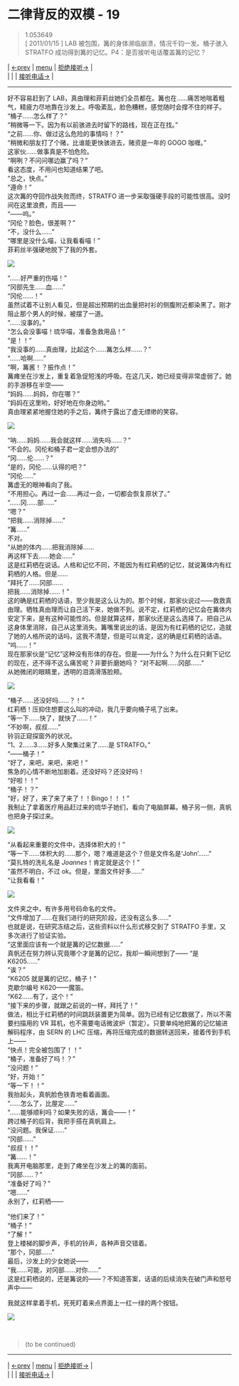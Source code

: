 # 二律背反的双模 - 19
> 1.053649  
> [ 2011/01/15 ] LAB 被包围，篝的身体濒临崩溃，情况千钧一发。桶子骇入 STRATFO 成功得到篝的记忆。P4：是否接听电话覆盖篝的记忆？  

| [←prev](./0111) | [menu](../) | [拒绝接听→](./0113) |  
|                 |             | [接听电话→](./0123) |

---

好不容易赶到了 LAB，真由理和菲莉丝她们全员都在。篝也在……痛苦地喘着粗气，精疲力尽地靠在沙发上。呼吸紊乱，脸色糟糕，感觉随时会撑不住的样子。  
“桶子……怎么样了？”  
“稍微等一下。因为有以前骇进去时留下的路线，现在正在找。”  
“之前……你、做过这么危险的事情吗！？”  
“稍微和朋友打了个赌，比谁能更快骇进去，赌资是一年的 GOGO 咖喱。”  
这家伙……做事真是不怕危险。  
“啊咧？不问问哪边赢了吗？”  
看这态度，不用问也知道结果了吧。  
“总之，快点。”  
“遵命！”  
这次篝的夺回作战失败而终，STRATFO 进一步采取强硬手段的可能性很高。没时间在这里浪费，而且——  
“——呜。”  
“冈伦？脸色，很差啊？”  
“不，没什么……”  
“哪里是没什么喵，让我看看喵！”  
菲莉丝半强硬地脱下了我的外套。  

![](../img/0112-1.png)

“……好严重的伤喵！”  
“冈部先生……血……”  
“冈伦……！”  
虽然试着不让别人看见，但是超出预期的出血量把衬衫的侧腹附近都染黑了。刚才阻止那个男人的时候，被摆了一道。  
“……没事的。”  
“怎么会没事喵！琉华喵，准备急救用品！”  
“是！！”  
“我没事的……真由理，比起这个……篝怎么样……？”  
“……哈啊……”  
“啊，篝酱！？振作点！”  
篝瘫坐在沙发上，重复着急促短浅的呼吸。在这几天，她已经变得非常虚弱了。她的手游移在半空——  
“妈妈……妈妈，你在哪？”  
“妈妈在这里哟，好好地在你身边哟。”  
真由理紧紧地握住她的手之后，篝终于露出了虚无缥缈的笑容。  

![](../img/0112-2.png)

“呐……妈妈……我会就这样……消失吗……？”  
“不会的。冈伦和桶子君一定会想办法的”  
“冈……伦……？”  
“是的，冈伦……认得的吧？”  
“冈伦……”  
篝虚无的眼神看向了我。  
“不用担心。再过一会……再过一会，一切都会恢复原状了。”  
“……冈……部……”  
“嗯？”  
“把我……消除掉……”  
“篝……”  
不对。  
“从她的体内……把我消除掉……  
 再这样下去……她会……”  
这是红莉栖在说话。人格和记忆不同，不能因为有红莉栖的记忆，就说篝体内有红莉栖的人格。但是……  
“拜托了……冈部……  
 把我……消除掉……！”  
这的确是红莉栖的话语，至少我是这么认为的。那个时候，那家伙说过——救救真由理。牺牲真由理而让自己活下来，她做不到。说不定，红莉栖的记忆会在篝体内安定下来，是有这种可能性的。但是就算这样，那家伙还是这么选择了。把自己从这身体里消除，自己从这里消失。篝嘴里说出的话，是因为有红莉栖的记忆，造就了她的人格所说的话吗，这我不清楚，但是可以肯定，这的确是红莉栖的话语。  
“呜……！”  
现在那家伙是“记忆”这种没有形体的存在。但是——为什么？为什么在只剩下记忆的现在，还不得不这么痛苦呢？非要折磨她吗？
“对不起啊……冈部……”  
从她微闭的眼睛里，透明的泪滴滑落脸颊。  

![](../img/0112-3.png)

“桶子……还没好吗……？！”  
红莉栖！压抑住想要这么叫的冲动，我几乎要向桶子吼了出来。  
“等一下……快了，就快了……！”  
“不妙啊，叔叔……”  
铃羽正窥探窗外的状况。  
“1、2……3……好多人聚集过来了……是 STRATFO。”  
“——桶子！”  
“好了，来吧，来吧，来吧！”  
焦急的心情不断地加剧着。还没好吗？还没好吗！  
“好啦！！”  
“桶子！？”  
“好，好了，来了来了来了！！Bingo！！！”  
我制止了拿着医疗用品赶过来的琉华子她们，看向了电脑屏幕。桶子另一侧，真帆也把身子探过来。  

![](../img/0112-4.png)

“从看起来重要的文件中，选择体积大的！”  
“等一下……体积大的……那个，嗯？难道是这个？但是文件名是‘John’……”  
“莫扎特的洗礼名是 *Joannes*！肯定就是这个！”  
“虽然不明白，不过 ok。但是，里面文件好多……”  
“让我看看！”  

![](../img/0112-5.png)

文件夹之中，有许多用号码命名的文件。  
“文件增加了……在我们进行的研究阶段，还没有这么多……”  
也就是说，在研究冻结之后，这些资料以什么形式移交到了 STRATFO 手里，又多次进行了验证实验。  
“这里面应该有一个就是篝的记忆数据……”  
真帆还在努力辨认究竟哪个才是篝的记忆，我却一瞬间想到了——
“是 K6205……”  
“诶？”  
“K6205 就是篝的记忆，桶子！”  
克歇尔编号 K620——魔笛。  
“K62……有了，这个！”  
“接下来的步骤，就跟之前说的一样，拜托了！”  
做法，相比于红莉栖的时间跳跃装置更为简单。因为已经有记忆数据了，所以不需要扫描用的 VR 耳机，也不需要电话微波炉（暂定）。只要单纯地把篝的记忆输进解码程序，由 SERN 的 LHC 压缩，再将压缩完成的数据转送回来，接着传到手机上——  
“快点！完全被包围了！！”  
“桶子，准备好了吗！？”  
“没问题！”  
“好，开始！”  
“等一下！！”  
我抬起头，真帆脸色铁青地看着画面。  
“……怎么了，比屋定……”  
“……能够顺利吗？如果失败的话，篝会——！”  
跨过桶子的后背，我把手搭在真帆肩上。  
“没问题。我保证……”  
“冈部……”  
“叔叔！！”  
“篝……！”  
我离开电脑那里，走到了瘫坐在沙发上的篝的面前。  
“冈部……？”  
“准备好了吗？”  
“嗯……”  
永别了，红莉栖——  

“他们来了！”  
“桶子！”  
“了解！”  
登上楼梯的脚步声，手机的铃声，各种声音交错着。  
“那个，冈部……”  
最后，沙发上的少女她说——  
“我……可能，对冈部……对你……”  
这是红莉栖说的，还是篝说的——？不知道答案，话语的后续消失在破门声和怒号声中——  

我就这样拿着手机，死死盯着来点界面上一红一绿的两个按钮。  

![](../img/0112-6.png)


<br/>

> (to be continued)
---

| [←prev](./0111) | [menu](../) | [拒绝接听→](./0113) |  
|                 |             | [接听电话→](./0123) |
